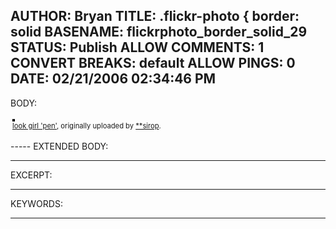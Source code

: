 AUTHOR: Bryan
TITLE: .flickr-photo { border: solid
BASENAME: flickrphoto_border_solid_29
STATUS: Publish
ALLOW COMMENTS: 1
CONVERT BREAKS: __default__
ALLOW PINGS: 0
DATE: 02/21/2006 02:34:46 PM
-----
BODY:
<style type="text/css">
.flickr-photo { border: solid 2px #000000; }
.flickr-yourcomment { }
.flickr-frame { text-align: left; padding: 3px; }
.flickr-caption { font-size: 0.8em; margin-top: 0px; }
</style>

<div class="flickr-frame">
	<a href="http://www.flickr.com/photos/digianalogue/98555410/" title="photo sharing"><img src="http://static.flickr.com/43/98555410_f826d3df48.jpg" class="flickr-photo" alt="" /></a>
<br />
	<span class="flickr-caption"><a href="http://www.flickr.com/photos/digianalogue/98555410/">look girl 'pen'</a>, originally uploaded by <a href="http://www.flickr.com/people/digianalogue/">**sirop</a>.</span>
</div>
				
<p class="flickr-yourcomment">
	
</p>
-----
EXTENDED BODY:

-----
EXCERPT:

-----
KEYWORDS:

-----


